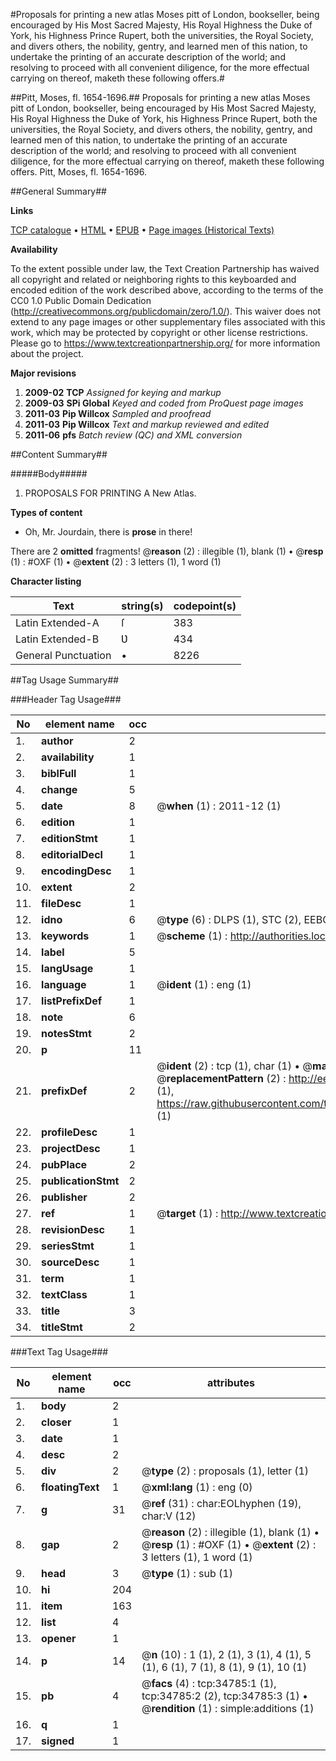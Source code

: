 #Proposals for printing a new atlas Moses pitt of London, bookseller, being encouraged by His Most Sacred Majesty, His Royal Highness the Duke of York, his Highness Prince Rupert, both the universities, the Royal Society, and divers others, the nobility, gentry, and learned men of this nation, to undertake the printing of an accurate description of the world; and resolving to proceed with all convenient diligence, for the more effectual carrying on thereof, maketh these following offers.#

##Pitt, Moses, fl. 1654-1696.##
Proposals for printing a new atlas Moses pitt of London, bookseller, being encouraged by His Most Sacred Majesty, His Royal Highness the Duke of York, his Highness Prince Rupert, both the universities, the Royal Society, and divers others, the nobility, gentry, and learned men of this nation, to undertake the printing of an accurate description of the world; and resolving to proceed with all convenient diligence, for the more effectual carrying on thereof, maketh these following offers.
Pitt, Moses, fl. 1654-1696.

##General Summary##

**Links**

[TCP catalogue](http://www.ota.ox.ac.uk/tcp/)  • 
[HTML](http://tei.it.ox.ac.uk/tcp/Texts-HTML/free/A54/A54940.html)  • 
[EPUB](http://tei.it.ox.ac.uk/tcp/Texts-EPUB/free/A54/A54940.epub) • 
[Page images (Historical Texts)](https://historicaltexts.jisc.ac.uk/eebo-99830334e)

**Availability**

To the extent possible under law, the Text Creation Partnership has waived all copyright and related or neighboring rights to this keyboarded and encoded edition of the work described above, according to the terms of the CC0 1.0 Public Domain Dedication (http://creativecommons.org/publicdomain/zero/1.0/). This waiver does not extend to any page images or other supplementary files associated with this work, which may be protected by copyright or other license restrictions. Please go to https://www.textcreationpartnership.org/ for more information about the project.

**Major revisions**

1. __2009-02__ __TCP__ *Assigned for keying and markup*
1. __2009-03__ __SPi Global__ *Keyed and coded from ProQuest page images*
1. __2011-03__ __Pip Willcox__ *Sampled and proofread*
1. __2011-03__ __Pip Willcox__ *Text and markup reviewed and edited*
1. __2011-06__ __pfs__ *Batch review (QC) and XML conversion*

##Content Summary##

#####Body#####

1. PROPOSALS FOR PRINTING A New Atlas.

**Types of content**

  * Oh, Mr. Jourdain, there is **prose** in there!

There are 2 **omitted** fragments! 
 @__reason__ (2) : illegible (1), blank (1)  •  @__resp__ (1) : #OXF (1)  •  @__extent__ (2) : 3 letters (1), 1 word (1)

**Character listing**


|Text|string(s)|codepoint(s)|
|---|---|---|
|Latin Extended-A|ſ|383|
|Latin Extended-B|Ʋ|434|
|General Punctuation|•|8226|

##Tag Usage Summary##

###Header Tag Usage###

|No|element name|occ|attributes|
|---|---|---|---|
|1.|__author__|2||
|2.|__availability__|1||
|3.|__biblFull__|1||
|4.|__change__|5||
|5.|__date__|8| @__when__ (1) : 2011-12 (1)|
|6.|__edition__|1||
|7.|__editionStmt__|1||
|8.|__editorialDecl__|1||
|9.|__encodingDesc__|1||
|10.|__extent__|2||
|11.|__fileDesc__|1||
|12.|__idno__|6| @__type__ (6) : DLPS (1), STC (2), EEBO-CITATION (1), PROQUEST (1), VID (1)|
|13.|__keywords__|1| @__scheme__ (1) : http://authorities.loc.gov/ (1)|
|14.|__label__|5||
|15.|__langUsage__|1||
|16.|__language__|1| @__ident__ (1) : eng (1)|
|17.|__listPrefixDef__|1||
|18.|__note__|6||
|19.|__notesStmt__|2||
|20.|__p__|11||
|21.|__prefixDef__|2| @__ident__ (2) : tcp (1), char (1)  •  @__matchPattern__ (2) : ([0-9\-]+):([0-9IVX]+) (1), (.+) (1)  •  @__replacementPattern__ (2) : http://eebo.chadwyck.com/downloadtiff?vid=$1&page=$2 (1), https://raw.githubusercontent.com/textcreationpartnership/Texts/master/tcpchars.xml#$1 (1)|
|22.|__profileDesc__|1||
|23.|__projectDesc__|1||
|24.|__pubPlace__|2||
|25.|__publicationStmt__|2||
|26.|__publisher__|2||
|27.|__ref__|1| @__target__ (1) : http://www.textcreationpartnership.org/docs/. (1)|
|28.|__revisionDesc__|1||
|29.|__seriesStmt__|1||
|30.|__sourceDesc__|1||
|31.|__term__|1||
|32.|__textClass__|1||
|33.|__title__|3||
|34.|__titleStmt__|2||


###Text Tag Usage###

|No|element name|occ|attributes|
|---|---|---|---|
|1.|__body__|2||
|2.|__closer__|1||
|3.|__date__|1||
|4.|__desc__|2||
|5.|__div__|2| @__type__ (2) : proposals (1), letter (1)|
|6.|__floatingText__|1| @__xml:lang__ (1) : eng (0)|
|7.|__g__|31| @__ref__ (31) : char:EOLhyphen (19), char:V (12)|
|8.|__gap__|2| @__reason__ (2) : illegible (1), blank (1)  •  @__resp__ (1) : #OXF (1)  •  @__extent__ (2) : 3 letters (1), 1 word (1)|
|9.|__head__|3| @__type__ (1) : sub (1)|
|10.|__hi__|204||
|11.|__item__|163||
|12.|__list__|4||
|13.|__opener__|1||
|14.|__p__|14| @__n__ (10) : 1 (1), 2 (1), 3 (1), 4 (1), 5 (1), 6 (1), 7 (1), 8 (1), 9 (1), 10 (1)|
|15.|__pb__|4| @__facs__ (4) : tcp:34785:1 (1), tcp:34785:2 (2), tcp:34785:3 (1)  •  @__rendition__ (1) : simple:additions (1)|
|16.|__q__|1||
|17.|__signed__|1||
